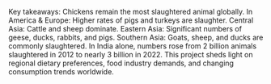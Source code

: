 Key takeaways:
Chickens remain the most slaughtered animal globally.
In America & Europe: Higher rates of pigs and turkeys are slaughter.
Central Asia: Cattle and sheep dominate.
Eastern Asia: Significant numbers of geese, ducks, rabbits, and pigs.
Southern Asia: Goats, sheep, and ducks are commonly slaughtered.
In India alone, numbers rose from 2 billion animals slaughtered in 2012 to nearly 3 billion in 2022.
This project sheds light on regional dietary preferences, food industry demands, and changing consumption trends worldwide. 
